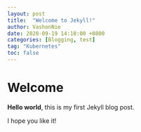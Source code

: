 ```yaml
---
layout: post
title:  "Welcome to Jekyll!"
author: VashonNie
date: 2020-09-19 14:10:00 +0800
categories: [Blogging, test]
tag: "Kubernetes"
toc: false
---
```


# Welcome

**Hello world**, this is my first Jekyll blog post.

I hope you like it!